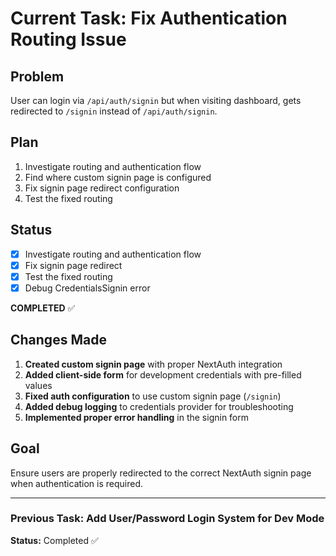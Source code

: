 # Current Task: Fix Authentication Routing Issue

## Problem
User can login via `/api/auth/signin` but when visiting dashboard, gets redirected to `/signin` instead of `/api/auth/signin`.

## Plan
1. Investigate routing and authentication flow
2. Find where custom signin page is configured
3. Fix signin page redirect configuration
4. Test the fixed routing

## Status
- [x] Investigate routing and authentication flow
- [x] Fix signin page redirect
- [x] Test the fixed routing
- [x] Debug CredentialsSignin error

**COMPLETED** ✅

## Changes Made
1. **Created custom signin page** with proper NextAuth integration
2. **Added client-side form** for development credentials with pre-filled values
3. **Fixed auth configuration** to use custom signin page (`/signin`)
4. **Added debug logging** to credentials provider for troubleshooting
5. **Implemented proper error handling** in the signin form

## Goal
Ensure users are properly redirected to the correct NextAuth signin page when authentication is required.

---

### Previous Task: Add User/Password Login System for Dev Mode

**Status:** Completed ✅